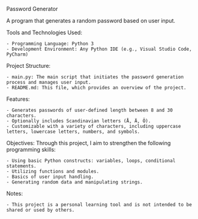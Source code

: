 Password Generator

A program that generates a random password based on user input.

Tools and Technologies Used:

    - Programming Language: Python 3
    - Development Environment: Any Python IDE (e.g., Visual Studio Code, PyCharm)

Project Structure:

    - main.py: The main script that initiates the password generation process and manages user input.
    - README.md: This file, which provides an overview of the project.

Features:

    - Generates passwords of user-defined length between 8 and 30 characters.
    - Optionally includes Scandinavian letters (Å, Ä, Ö).
    - Customizable with a variety of characters, including uppercase letters, lowercase letters, numbers, and symbols.

Objectives:
Through this project, I aim to strengthen the following programming skills:

    - Using basic Python constructs: variables, loops, conditional statements.
    - Utilizing functions and modules.
    - Basics of user input handling.
    - Generating random data and manipulating strings.

Notes:

    - This project is a personal learning tool and is not intended to be shared or used by others.
